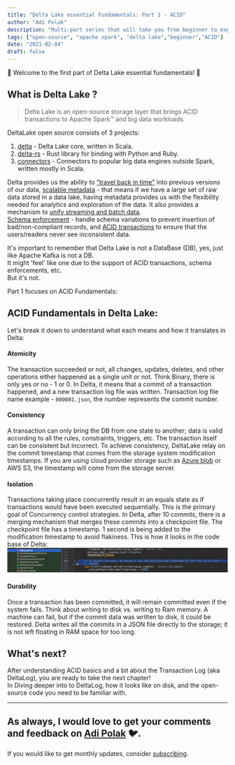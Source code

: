 ```yaml
---
title: "Delta Lake essential Fundamentals: Part 1 - ACID"
author: "Adi Polak"
description: "Multi-part series that will take you from beginner to expert in Delta Lake"
tags: ["open-source", "apache spark", "delta lake","beginner","ACID"]
date: "2021-02-04"
draft: false
---
```

🎉 Welcome to the first part of Delta Lake essential fundamentals! 🎉


## What is Delta Lake ?
<blockquote>
<p>Delta Lake is an open-source storage layer that brings ACID
transactions to Apache Spark™ and big data workloads. </p>
</blockquote>

DeltaLake open source consists of 3 projects:
1. [detla](https://github.com/delta-io/delta) - Delta Lake core, written in Scala.
2. [delta-rs](https://github.com/delta-io/delta-rs) - Rust library for binding with Python and Ruby.
3. [connectors](https://github.com/delta-io/connectors) - Connectors to popular big data engines outside Spark, written mostly in Scala.


Delta provides us the ability to <u>"travel back in time"</u> into previous versions of our data, <u>scalable metadata</u> - that means if we have a large set of raw data stored in a data lake, having metadata provides us with the flexibility needed for analytics and exploration of the data. It also provides a mechanism to <u>unify streaming and batch data</u>.<br>
<u>Schema enforcement</u> - handle schema variations to prevent insertion of bad/non-compliant records, and <u>ACID transactions</u> to ensure that the users/readers never see inconsistent data.

<highlight>
<p>It's important to remember that Delta Lake is not a DataBase (DB), yes, just like Apache Kafka is not a DB.<br>
It might 'feel' like one due to the support of ACID transactions, schema enforcements, etc.<br>
But it's not.</p>
</highlight>

Part 1 focuses on ACID Fundamentals:

## ACID Fundamentals in Delta Lake:
Let's break it down to understand what each means and how it translates in Delta:

#### Atomicity
  The transaction succeeded or not, all changes, updates, deletes, and other operations either happened as a single unit or not. Think Binary, there is only yes or no - 1 or 0. In Delta, it means that a commit of a transaction happened, and a new transaction log file was written. Transaction log file name example - `000001.json`, the number represents the commit number.
#### Consistency
   A transaction can only bring the DB from one state to another; data is valid according to all the rules, constraints, triggers, etc. The transaction itself can be consistent but incorrect. To achieve consistency, DeltaLake relay on the commit timestamp that comes from the storage system modification timestamps. If you are using cloud provider storage such as [Azure blob](https://docs.microsoft.com/en-us/azure/storage/blobs/storage-blobs-introduction?WT.mc_id=delta-13569-adpolak) or AWS S3, the timestamp will come from the storage server.
#### Isolation
  Transactions taking place concurrently result in an equals state as if transactions would have been executed sequentially. This is the primary goal of Concurrency control strategies. In Delta, after 10 commits, there is a merging mechanism that merges these commits into a checkpoint file. The checkpoint file has a timestamp. 1 second is being added to the modification timestamp to avoid flakiness. This is how it looks in the code base of Delta: 
  <img class="responsive" src="/images/delta-lake-avoid-flakiness-commit.png" alt="drawing">

#### Durability
  Once a transaction has been committed, it will remain committed even if the system fails. Think about writing to disk vs. writing to Ram memory. A machine can fail, but if the commit data was written to disk, it could be restored. Delta writes all the commits in a JSON file directly to the storage; it is not left floating in RAM space for too long.

## What's next?

After understanding ACID basics and a bit about the Transaction Log (aka DeltaLog), you are ready to take the next chapter! <br> In Diving deeper into to DeltaLog, how it looks like on disk, and the open-source code you need to be familiar with. 

-------------------------------------------
As always, I would love to get your comments and feedback on [Adi Polak](https://twitter.com/intent/follow?original_referer=http%3A%2F%2Flocalhost%3A1313%2F&ref_src=twsrc%5Etfw&region=follow_link&screen_name=AdiPolak&tw_p=followbutton) 🐦.
---


If you would like to get monthly updates, consider [subscribing](https://sub.adipolak.com/subscribe).